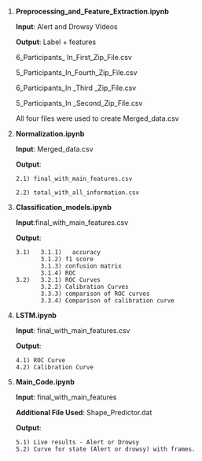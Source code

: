 1.  **Preprocessing_and_Feature_Extraction.ipynb** 

    **Input**: Alert and Drowsy Videos 
    
    **Output**: Label + features 
    
    6_Participants_ In_First_Zip_File.csv 
        
    5_Participants_In_Fourth_Zip_File.csv
        
    6_Participants_In _Third _Zip_File.csv
        
    5_Participants_In _Second_Zip_File.csv
        
    All four files were used to create Merged_data.csv 

2.  **Normalization.ipynb** 

    **Input**: Merged_data.csv 
    
    **Output**: 
    
        2.1) final_with_main_features.csv
        
        2.2) total_with_all_information.csv

3.  **Classification_models.ipynb** 

    **Input**:final_with_main_features.csv
    
    **Output**:
    
        3.1)   3.1.1)   accuracy
               3.1.2) f1 score
               3.1.3) confusion matrix 
               3.1.4) ROC
        3.2)   3.2.1) ROC Curves
               3.2.2) Calibration Curves
               3.3.3) comparison of ROC curves
               3.3.4) Comparison of calibration curve
               
4.  **LSTM.ipynb**

    **Input**: final_with_main_features.csv
    
    **Output**: 
    
        4.1) ROC Curve
        4.2) Calibration Curve

5.  **Main_Code.ipynb**

    **Input**: final_with_main_features
    
    **Additional File Used**: Shape_Predictor.dat
    
    **Output**: 
    
        5.1) Live results - Alert or Drowsy
        5.2) Curve for state (Alert or drowsy) with frames.


